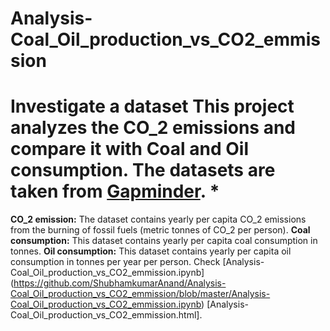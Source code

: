 # Analysis-Coal_Oil_production_vs_CO2_emmission
# Investigate a dataset  This project analyzes the CO_2 emissions  and compare it with Coal and Oil consumption. The datasets are taken from [Gapminder](https://www.gapminder.org/data/).  * 
**CO_2 emission:** The dataset contains yearly per capita CO_2 emissions from the burning of fossil fuels (metric tonnes of CO_2 per person). 
**Coal consumption:**  This dataset contains yearly per capita coal consumption in tonnes. 
**Oil consumption:** This dataset contains yearly per capita oil consumption in tonnes per year per person.
Check [Analysis-Coal_Oil_production_vs_CO2_emmission.ipynb]
(https://github.com/ShubhamkumarAnand/Analysis-Coal_Oil_production_vs_CO2_emmission/blob/master/Analysis-Coal_Oil_production_vs_CO2_emmission.ipynb) 
[Analysis-Coal_Oil_production_vs_CO2_emmission.html].
